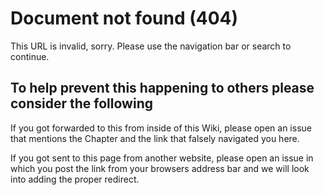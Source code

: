 # Document not found (404)

This URL is invalid, sorry. Please use the navigation bar or search to continue.

## To help prevent this happening to others please consider the following 

If you got forwarded to this from inside of this Wiki, please open an issue that mentions the Chapter and the link that falsely navigated you here.

If you got sent to this page from another website, please open an issue in which you post the link from your browsers address bar and we will look into adding the proper redirect.
